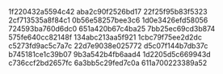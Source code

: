 1f220432a5594c42
aba2c90f2526bd17
22f25f95b83f5323
2cf713535a8f84c1
0b56e58257bee3c6
1d0e3426efd58056
724593ba760d6dc0
651a420b67c4ba25
7bb25ec69cd3b874
575fe640cc82148f
134abc213aa5f921
1cbc79f75ee2d2dc
c5273fd9ac5c7a7c
22d7e9038e025772
d5c07f144b7db37c
b745181ce1c39b07
9b3a542b4fb6aad4
1d2205d5c669943d
c736ccf2bd2657fc
6a3bb5c29fed7c0a
611a700223389a52
